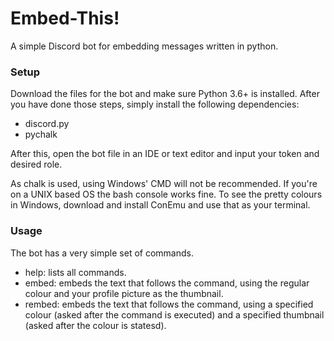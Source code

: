 # Embed-This!
A simple Discord bot for embedding messages written in python.

### Setup
Download the files for the bot and make sure Python 3.6+ is installed.
After you have done those steps, simply install the following dependencies:
- discord.py
- pychalk

After this, open the bot file in an IDE or text editor and input your token and desired role.

As chalk is used, using Windows' CMD will not be recommended. If you're on a UNIX based OS the bash console works fine. To see the pretty colours in Windows, download and install ConEmu and use that as your terminal.

### Usage
The bot has a very simple set of commands.
- help: lists all commands.
- embed: embeds the text that follows the command, using the regular colour and your profile picture as the thumbnail.
- rembed: embeds the text that follows the command, using a specified colour (asked after the command is executed) and a specified thumbnail (asked after the colour is statesd).
